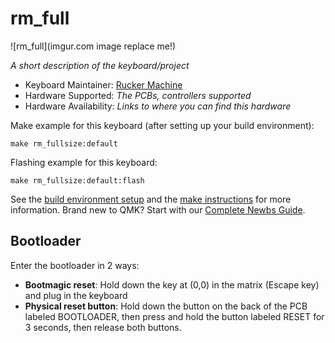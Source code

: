 # rm_full

![rm_full](imgur.com image replace me!)

*A short description of the keyboard/project*

* Keyboard Maintainer: [Rucker Machine](https://github.com/RuckerMachine)
* Hardware Supported: *The PCBs, controllers supported*
* Hardware Availability: *Links to where you can find this hardware*

Make example for this keyboard (after setting up your build environment):

    make rm_fullsize:default

Flashing example for this keyboard:

    make rm_fullsize:default:flash

See the [build environment setup](https://docs.qmk.fm/#/getting_started_build_tools) and the [make instructions](https://docs.qmk.fm/#/getting_started_make_guide) for more information. Brand new to QMK? Start with our [Complete Newbs Guide](https://docs.qmk.fm/#/newbs).

## Bootloader

Enter the bootloader in 2 ways:

* **Bootmagic reset**: Hold down the key at (0,0) in the matrix (Escape key) and plug in the keyboard
* **Physical reset button**: Hold down the button on the back of the PCB labeled BOOTLOADER, then press and hold the button labeled RESET for 3 seconds, then release both buttons. 
